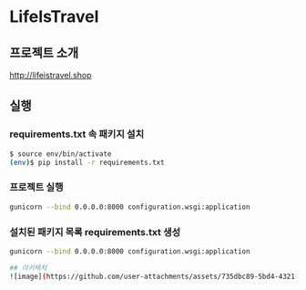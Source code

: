 # LifeIsTravel

## 프로젝트 소개
http://lifeistravel.shop

## 실행
### requirements.txt 속 패키지 설치
```bash
$ source env/bin/activate
(env)$ pip install -r requirements.txt
```
### 프로젝트 실행
```bash
gunicorn --bind 0.0.0.0:8000 configuration.wsgi:application
```
### 설치된 패키지 목록 requirements.txt 생성
```bash
gunicorn --bind 0.0.0.0:8000 configuration.wsgi:application

## 아키텍처
![image](https://github.com/user-attachments/assets/735dbc89-5bd4-4321-a215-ced48878a8da)

